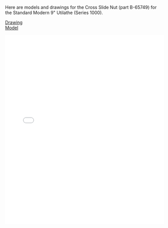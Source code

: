 <!--
.. title: Cross Slide Nut
.. slug: cross-slide-nut
.. date: 2025-10-26 13:10:25 UTC-07:00
.. tags: Utilathe 9" Series 1000, B-65668, lathe
.. category: lathe
.. link: 
.. description: 
.. type: text
-->
<style>
body { margin: 0; overflow: hidden; }
canvas { display: block; }
</style>
<body>

Here are models and drawings for the Cross Slide Nut (part B-65749) for the Standard Modern 9" Utilathe (Series 1000).

<!-- TEASER_END -->
<a href="/lathe/Cross Slide Nut (B-65749).pdf">Drawing</a>
<br/>
<a href="/lathe/Cross Slide Nut (B-65749).obj">Model</a>

<embed src="/lathe/Cross Slide Nut (B-65749).pdf" type="application/pdf" width="100%" height="600px" />

<div id="viewer-container" style="width: 100%; height: 60vh;"></div>

<script type="module"> // this is all chatgpt
  import * as THREE from 'https://esm.run/three@0.160.0';
  import { OBJLoader } from 'https://esm.run/three@0.160.0/examples/jsm/loaders/OBJLoader.js';
  import { OrbitControls } from 'https://esm.run/three@0.160.0/examples/jsm/controls/OrbitControls.js';

  const container = document.getElementById('viewer-container');

  const scene = new THREE.Scene();
  scene.background = new THREE.Color(0x303030); // lighter gray

  // Camera — zoomed out and elevated
  const camera = new THREE.PerspectiveCamera(
    80,
    container.clientWidth / container.clientHeight,
    0.1,
    1000
  );
  camera.position.set(-7,7,7);

  // Renderer
  const renderer = new THREE.WebGLRenderer({ antialias: true });
  renderer.setSize(container.clientWidth, container.clientHeight);
  renderer.outputColorSpace = THREE.SRGBColorSpace;
  container.appendChild(renderer.domElement);

  // Controls
  const controls = new OrbitControls(camera, renderer.domElement);
  controls.enableDamping = true;
  controls.dampingFactor = 0.05;

  // Lights — brighter setup
  scene.add(new THREE.AmbientLight(0xffffff, 0.8));
  const light = new THREE.DirectionalLight(0xffffff, 1.5);
  light.position.set(10, 15, 10);
  scene.add(light);

  // OBJ Loader — use encoded URL for file name with spaces and parentheses
  const loader = new OBJLoader();
  loader.load(
    '/lathe/Cross Slide Nut (B-65749).obj',
    (object) => {
      object.scale.set(2,2,2);
      scene.add(object);
    },
    (xhr) => console.log(`${(xhr.loaded / xhr.total * 100).toFixed(0)}% loaded`),
    (err) => console.error('Error loading OBJ:', err)
  );

  // Handle window resize
  window.addEventListener('resize', () => {
    camera.aspect = container.clientWidth / container.clientHeight;
    camera.updateProjectionMatrix();
    renderer.setSize(container.clientWidth, container.clientHeight);
  });

  // Animation loop
  function animate() {
    requestAnimationFrame(animate);
    controls.update();
    renderer.render(scene, camera);
  }
  animate();
</script>
